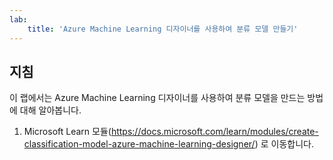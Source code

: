 ```yaml
---
lab:
    title: 'Azure Machine Learning 디자이너를 사용하여 분류 모델 만들기'
---
```


## 지침
이 랩에서는 Azure Machine Learning 디자이너를 사용하여 분류 모델을 만드는 방법에 대해 알아봅니다.

1.	Microsoft Learn 모듈(https://docs.microsoft.com/learn/modules/create-classification-model-azure-machine-learning-designer/) 로 이동합니다.
